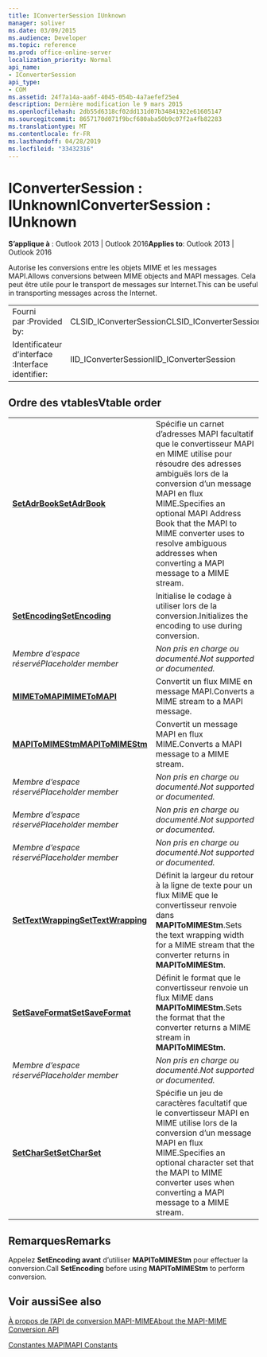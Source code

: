```yaml
---
title: IConverterSession IUnknown
manager: soliver
ms.date: 03/09/2015
ms.audience: Developer
ms.topic: reference
ms.prod: office-online-server
localization_priority: Normal
api_name:
- IConverterSession
api_type:
- COM
ms.assetid: 24f7a14a-aa6f-4045-054b-4a7aefef25e4
description: Dernière modification le 9 mars 2015
ms.openlocfilehash: 2db55d6318cf02dd131d07b34841922e61605147
ms.sourcegitcommit: 8657170d071f9bcf680aba50b9c07f2a4fb82283
ms.translationtype: MT
ms.contentlocale: fr-FR
ms.lasthandoff: 04/28/2019
ms.locfileid: "33432316"
---
```

# <a name="iconvertersession--iunknown"></a><span data-ttu-id="0fef2-103">IConverterSession : IUnknown</span><span class="sxs-lookup"><span data-stu-id="0fef2-103">IConverterSession : IUnknown</span></span>

  
  
<span data-ttu-id="0fef2-104">**S’applique à** : Outlook 2013 | Outlook 2016</span><span class="sxs-lookup"><span data-stu-id="0fef2-104">**Applies to**: Outlook 2013 | Outlook 2016</span></span> 
  
<span data-ttu-id="0fef2-105">Autorise les conversions entre les objets MIME et les messages MAPI.</span><span class="sxs-lookup"><span data-stu-id="0fef2-105">Allows conversions between MIME objects and MAPI messages.</span></span> <span data-ttu-id="0fef2-106">Cela peut être utile pour le transport de messages sur Internet.</span><span class="sxs-lookup"><span data-stu-id="0fef2-106">This can be useful in transporting messages across the Internet.</span></span>
  
|||
|:-----|:-----|
|<span data-ttu-id="0fef2-107">Fourni par :</span><span class="sxs-lookup"><span data-stu-id="0fef2-107">Provided by:</span></span>  <br/> |<span data-ttu-id="0fef2-108">CLSID_IConverterSession</span><span class="sxs-lookup"><span data-stu-id="0fef2-108">CLSID_IConverterSession</span></span>  <br/> |
|<span data-ttu-id="0fef2-109">Identificateur d’interface :</span><span class="sxs-lookup"><span data-stu-id="0fef2-109">Interface identifier:</span></span>  <br/> |<span data-ttu-id="0fef2-110">IID_IConverterSession</span><span class="sxs-lookup"><span data-stu-id="0fef2-110">IID_IConverterSession</span></span>  <br/> |
   
## <a name="vtable-order"></a><span data-ttu-id="0fef2-111">Ordre des vtables</span><span class="sxs-lookup"><span data-stu-id="0fef2-111">Vtable order</span></span>

|||
|:-----|:-----|
|<span data-ttu-id="0fef2-112">**[SetAdrBook](iconvertersession-setadrbook.md)**</span><span class="sxs-lookup"><span data-stu-id="0fef2-112">**[SetAdrBook](iconvertersession-setadrbook.md)**</span></span> <br/> |<span data-ttu-id="0fef2-113">Spécifie un carnet d’adresses MAPI facultatif que le convertisseur MAPI en MIME utilise pour résoudre des adresses ambiguës lors de la conversion d’un message MAPI en flux MIME.</span><span class="sxs-lookup"><span data-stu-id="0fef2-113">Specifies an optional MAPI Address Book that the MAPI to MIME converter uses to resolve ambiguous addresses when converting a MAPI message to a MIME stream.</span></span>  <br/> |
|<span data-ttu-id="0fef2-114">**[SetEncoding](iconvertersession-setencoding.md)**</span><span class="sxs-lookup"><span data-stu-id="0fef2-114">**[SetEncoding](iconvertersession-setencoding.md)**</span></span> <br/> |<span data-ttu-id="0fef2-115">Initialise le codage à utiliser lors de la conversion.</span><span class="sxs-lookup"><span data-stu-id="0fef2-115">Initializes the encoding to use during conversion.</span></span>  <br/> |
| <span data-ttu-id="0fef2-116">*Membre d’espace réservé*</span><span class="sxs-lookup"><span data-stu-id="0fef2-116">*Placeholder member*</span></span>  <br/> | <span data-ttu-id="0fef2-117">*Non pris en charge ou documenté.*</span><span class="sxs-lookup"><span data-stu-id="0fef2-117">*Not supported or documented.*</span></span>  <br/> |
|<span data-ttu-id="0fef2-118">**[MIMEToMAPI](iconvertersession-mimetomapi.md)**</span><span class="sxs-lookup"><span data-stu-id="0fef2-118">**[MIMEToMAPI](iconvertersession-mimetomapi.md)**</span></span> <br/> |<span data-ttu-id="0fef2-119">Convertit un flux MIME en message MAPI.</span><span class="sxs-lookup"><span data-stu-id="0fef2-119">Converts a MIME stream to a MAPI message.</span></span>  <br/> |
|<span data-ttu-id="0fef2-120">**[MAPIToMIMEStm](iconvertersession-mapitomimestm.md)**</span><span class="sxs-lookup"><span data-stu-id="0fef2-120">**[MAPIToMIMEStm](iconvertersession-mapitomimestm.md)**</span></span> <br/> |<span data-ttu-id="0fef2-121">Convertit un message MAPI en flux MIME.</span><span class="sxs-lookup"><span data-stu-id="0fef2-121">Converts a MAPI message to a MIME stream.</span></span>  <br/> |
| <span data-ttu-id="0fef2-122">*Membre d’espace réservé*</span><span class="sxs-lookup"><span data-stu-id="0fef2-122">*Placeholder member*</span></span>  <br/> | <span data-ttu-id="0fef2-123">*Non pris en charge ou documenté.*</span><span class="sxs-lookup"><span data-stu-id="0fef2-123">*Not supported or documented.*</span></span>  <br/> |
| <span data-ttu-id="0fef2-124">*Membre d’espace réservé*</span><span class="sxs-lookup"><span data-stu-id="0fef2-124">*Placeholder member*</span></span>  <br/> | <span data-ttu-id="0fef2-125">*Non pris en charge ou documenté.*</span><span class="sxs-lookup"><span data-stu-id="0fef2-125">*Not supported or documented.*</span></span>  <br/> |
| <span data-ttu-id="0fef2-126">*Membre d’espace réservé*</span><span class="sxs-lookup"><span data-stu-id="0fef2-126">*Placeholder member*</span></span>  <br/> | <span data-ttu-id="0fef2-127">*Non pris en charge ou documenté.*</span><span class="sxs-lookup"><span data-stu-id="0fef2-127">*Not supported or documented.*</span></span>  <br/> |
|<span data-ttu-id="0fef2-128">**[SetTextWrapping](iconvertersession-settextwrapping.md)**</span><span class="sxs-lookup"><span data-stu-id="0fef2-128">**[SetTextWrapping](iconvertersession-settextwrapping.md)**</span></span> <br/> |<span data-ttu-id="0fef2-129">Définit la largeur du retour à la ligne de texte pour un flux MIME que le convertisseur renvoie dans **MAPIToMIMEStm**.</span><span class="sxs-lookup"><span data-stu-id="0fef2-129">Sets the text wrapping width for a MIME stream that the converter returns in **MAPIToMIMEStm**.</span></span>  <br/> |
|<span data-ttu-id="0fef2-130">**[SetSaveFormat](iconvertersession-setsaveformat.md)**</span><span class="sxs-lookup"><span data-stu-id="0fef2-130">**[SetSaveFormat](iconvertersession-setsaveformat.md)**</span></span> <br/> |<span data-ttu-id="0fef2-131">Définit le format que le convertisseur renvoie un flux MIME dans **MAPIToMIMEStm**.</span><span class="sxs-lookup"><span data-stu-id="0fef2-131">Sets the format that the converter returns a MIME stream in **MAPIToMIMEStm**.</span></span>  <br/> |
| <span data-ttu-id="0fef2-132">*Membre d’espace réservé*</span><span class="sxs-lookup"><span data-stu-id="0fef2-132">*Placeholder member*</span></span>  <br/> | <span data-ttu-id="0fef2-133">*Non pris en charge ou documenté.*</span><span class="sxs-lookup"><span data-stu-id="0fef2-133">*Not supported or documented.*</span></span>  <br/> |
|<span data-ttu-id="0fef2-134">**[SetCharSet](iconvertersession-setcharset.md)**</span><span class="sxs-lookup"><span data-stu-id="0fef2-134">**[SetCharSet](iconvertersession-setcharset.md)**</span></span> <br/> |<span data-ttu-id="0fef2-135">Spécifie un jeu de caractères facultatif que le convertisseur MAPI en MIME utilise lors de la conversion d’un message MAPI en flux MIME.</span><span class="sxs-lookup"><span data-stu-id="0fef2-135">Specifies an optional character set that the MAPI to MIME converter uses when converting a MAPI message to a MIME stream.</span></span>  <br/> |
   
## <a name="remarks"></a><span data-ttu-id="0fef2-136">Remarques</span><span class="sxs-lookup"><span data-stu-id="0fef2-136">Remarks</span></span>

<span data-ttu-id="0fef2-137">Appelez **SetEncoding avant** d’utiliser **MAPIToMIMEStm** pour effectuer la conversion.</span><span class="sxs-lookup"><span data-stu-id="0fef2-137">Call **SetEncoding** before using **MAPIToMIMEStm** to perform conversion.</span></span> 
  
## <a name="see-also"></a><span data-ttu-id="0fef2-138">Voir aussi</span><span class="sxs-lookup"><span data-stu-id="0fef2-138">See also</span></span>



[<span data-ttu-id="0fef2-139">À propos de l’API de conversion MAPI-MIME</span><span class="sxs-lookup"><span data-stu-id="0fef2-139">About the MAPI-MIME Conversion API</span></span>](about-the-mapi-mime-conversion-api.md)
  
[<span data-ttu-id="0fef2-140">Constantes MAPI</span><span class="sxs-lookup"><span data-stu-id="0fef2-140">MAPI Constants</span></span>](mapi-constants.md)

